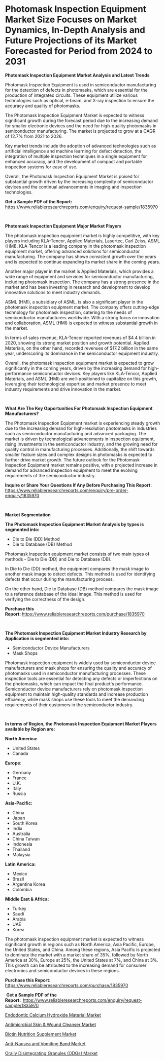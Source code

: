 <p><h1>Photomask Inspection Equipment Market Size Focuses on Market Dynamics, In-Depth Analysis and Future Projections of its Market Forecasted for Period from 2024 to 2031</h1></p><p><strong>Photomask Inspection Equipment Market Analysis and Latest Trends</strong></p>
<p><p>Photomask Inspection Equipment is used in semiconductor manufacturing for the detection of defects in photomasks, which are essential for the production of integrated circuits. These equipment utilize various technologies such as optical, e-beam, and X-ray inspection to ensure the accuracy and quality of photomasks.</p><p>The Photomask Inspection Equipment Market is expected to witness significant growth during the forecast period due to the increasing demand for smaller electronic devices and the need for high-quality photomasks in semiconductor manufacturing. The market is projected to grow at a CAGR of 12.7% from 2021 to 2026.</p><p>Key market trends include the adoption of advanced technologies such as artificial intelligence and machine learning for defect detection, the integration of multiple inspection techniques in a single equipment for enhanced accuracy, and the development of compact and portable inspection systems for ease of use.</p><p>Overall, the Photomask Inspection Equipment Market is poised for substantial growth driven by the increasing complexity of semiconductor devices and the continual advancements in imaging and inspection technologies.</p></p>
<p><strong>Get a Sample PDF of the Report:&nbsp;</strong> <a href="https://www.reliableresearchreports.com/enquiry/request-sample/1835970">https://www.reliableresearchreports.com/enquiry/request-sample/1835970</a></p>
<p>&nbsp;</p>
<p><strong>Photomask Inspection Equipment Major Market Players</strong></p>
<p><p>The photomask inspection equipment market is highly competitive, with key players including KLA-Tencor, Applied Materials, Lasertec, Carl Zeiss, ASML (HMI). KLA-Tencor is a leading company in the photomask inspection equipment market, offering advanced solutions for semiconductor manufacturing. The company has shown consistent growth over the years and is expected to continue expanding its market share in the coming years.</p><p>Another major player in the market is Applied Materials, which provides a wide range of equipment and services for semiconductor manufacturing, including photomask inspection. The company has a strong presence in the market and has been investing in research and development to develop innovative solutions to meet industry demands.</p><p>ASML (HMI), a subsidiary of ASML, is also a significant player in the photomask inspection equipment market. The company offers cutting-edge technology for photomask inspection, catering to the needs of semiconductor manufacturers worldwide. With a strong focus on innovation and collaboration, ASML (HMI) is expected to witness substantial growth in the market.</p><p>In terms of sales revenue, KLA-Tencor reported revenues of $4.4 billion in 2020, showing its strong market position and growth potential. Applied Materials, on the other hand, recorded revenues of $17.2 billion in the same year, underscoring its dominance in the semiconductor equipment industry.</p><p>Overall, the photomask inspection equipment market is expected to grow significantly in the coming years, driven by the increasing demand for high-performance semiconductor devices. Key players like KLA-Tencor, Applied Materials, and ASML (HMI) are well-positioned to capitalize on this growth, leveraging their technological expertise and market presence to meet industry requirements and drive innovation in the market.</p></p>
<p>&nbsp;</p>
<p><strong>What Are The Key Opportunities For Photomask Inspection Equipment Manufacturers?</strong></p>
<p><p>The Photomask Inspection Equipment market is experiencing steady growth due to the increasing demand for high-resolution photomasks in industries such as semiconductor manufacturing and advanced packaging. The market is driven by technological advancements in inspection equipment, rising investments in the semiconductor industry, and the growing need for quality control in manufacturing processes. Additionally, the shift towards smaller feature sizes and complex designs in photomasks is expected to further drive market growth. The future outlook for the Photomask Inspection Equipment market remains positive, with a projected increase in demand for advanced inspection equipment to meet the evolving requirements of the semiconductor industry.</p></p>
<p><strong>Inquire or Share Your Questions If Any Before Purchasing This Report:</strong> <a href="https://www.reliableresearchreports.com/enquiry/pre-order-enquiry/1835970">https://www.reliableresearchreports.com/enquiry/pre-order-enquiry/1835970</a></p>
<p>&nbsp;</p>
<p><strong>Market Segmentation</strong></p>
<p><strong>The Photomask Inspection Equipment Market Analysis by types is segmented into:</strong></p>
<p><ul><li>Die to Die (DD) Method</li><li>Die to Database (DB) Method</li></ul></p>
<p><p>Photomask inspection equipment market consists of two main types of methods - Die to Die (DD) and Die to Database (DB). </p><p>In Die to Die (DD) method, the equipment compares the mask image to another mask image to detect defects. This method is used for identifying defects that occur during the manufacturing process.</p><p>On the other hand, Die to Database (DB) method compares the mask image to a reference database of the ideal image. This method is used for verifying the correctness of the design.</p></p>
<p><strong>Purchase this Report:&nbsp;</strong><a href="https://www.reliableresearchreports.com/purchase/1835970">https://www.reliableresearchreports.com/purchase/1835970</a></p>
<p>&nbsp;</p>
<p><strong>The Photomask Inspection Equipment Market Industry Research by Application is segmented into:</strong></p>
<p><ul><li>Semiconductor Device Manufacturers</li><li>Mask Shops</li></ul></p>
<p><p>Photomask inspection equipment is widely used by semiconductor device manufacturers and mask shops for ensuring the quality and accuracy of photomasks used in semiconductor manufacturing processes. These inspection tools are essential for detecting any defects or imperfections on the photomasks, which can impact the final product's performance. Semiconductor device manufacturers rely on photomask inspection equipment to maintain high-quality standards and increase production efficiency, while mask shops use these tools to meet the demanding requirements of their customers in the semiconductor industry.</p></p>
<p>&nbsp;</p>
<p><strong>In terms of Region, the Photomask Inspection Equipment Market Players available by Region are:</strong></p>
<p>
    <p> <strong> North America: </strong>
        <ul>
            <li>United States</li>
            <li>Canada</li>
        </ul>
        </p> 
    <p> <strong> Europe: </strong>
        <ul>
            <li>Germany</li>
            <li>France</li>
            <li>U.K.</li>
            <li>Italy</li>
            <li>Russia</li>
        </ul>
        </p> 
    <p> <strong> Asia-Pacific: </strong>
        <ul>
            <li>China</li>
            <li>Japan</li>
            <li>South Korea</li>
            <li>India</li>
            <li>Australia</li>
            <li>China Taiwan</li>
            <li>Indonesia</li>
            <li>Thailand</li>
            <li>Malaysia</li>
        </ul>
        </p> 
    <p> <strong> Latin America: </strong>
        <ul>
            <li>Mexico</li>
            <li>Brazil</li>
            <li>Argentina Korea</li>
            <li>Colombia</li>
        </ul>
        </p> 
    <p> <strong> Middle East & Africa: </strong>
        <ul>
            <li>Turkey</li>
            <li>Saudi</li>
            <li>Arabia</li>
            <li>UAE</li>
            <li>Korea</li>
        </ul>
    </p>
    </p>
<p><p>The photomask inspection equipment market is expected to witness significant growth in regions such as North America, Asia Pacific, Europe, the United States, and China. Among these regions, Asia Pacific is projected to dominate the market with a market share of 35%, followed by North America at 30%, Europe at 25%, the United States at 7%, and China at 3%. This growth can be attributed to the increasing demand for consumer electronics and semiconductor devices in these regions.</p></p>
<p><strong>Purchase this Report: </strong><a href="https://www.reliableresearchreports.com/purchase/1835970">https://www.reliableresearchreports.com/purchase/1835970</a></p>
<p>&nbsp;<strong>Get a Sample PDF of the Report:&nbsp;&nbsp;</strong><a href="https://www.reliableresearchreports.com/enquiry/request-sample/1835970">https://www.reliableresearchreports.com/enquiry/request-sample/1835970</a></p>
<p><strong></strong></p>
<p><p><a href="https://medium.com/@digitaldiviner12/endodontic-calcium-hydroxide-material-market-report-reveals-the-latest-trends-and-growth-2f50e0175564">Endodontic Calcium Hydroxide Material Market</a></p><p><a href="https://medium.com/@digitaldiviner12/antimicrobial-skin-amp-wound-cleanser-market-analysis-and-sze-forecasted-for-period-from-2024-to-9b9a17e99ffd">Antimicrobial Skin & Wound Cleanser Market</a></p><p><a href="https://medium.com/@digitaldiviner12/biotin-nutrition-supplement-market-trends-and-market-analysis-forecasted-for-period-2024-2031-0861dea48c2a">Biotin Nutrition Supplement Market</a></p><p><a href="https://medium.com/@digitaldiviner12/anti-nausea-and-vomiting-band-market-the-key-to-successful-business-strategy-forecast-till-2031-896bba9acd40">Anti-Nausea and Vomiting Band Market</a></p><p><a href="https://medium.com/@miningmaster/orally-disintegrating-granules-odgs-market-outlook-industry-overview-and-forecast-2024-to-2031-4db13cbc652e">Orally Disintegrating Granules (ODGs) Market</a></p></p>